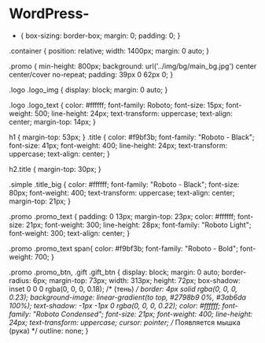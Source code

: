 # WordPress-



* {
    box-sizing: border-box;
    margin: 0;
    padding: 0;
}

.container {
    position: relative;
    width: 1400px;
    margin: 0 auto;
}

.promo {
    min-height: 800px;
    background: url('../img/bg/main_bg.jpg') center center/cover no-repeat;
    padding: 39px 0 62px 0;
}

.logo .logo_img {
    display: block;
    margin: 0 auto;
}

.logo .logo_text {
    color: #ffffff;
    font-family: Roboto;
    font-size: 15px;
    font-weight: 500;
    line-height: 24px;
    text-transform: uppercase;
    text-align: center;
    margin-top: 14px;
}

h1 {
    margin-top: 53px;
}
.title {
    color: #f9bf3b;
    font-family: "Roboto - Black";
    font-size: 41px;
    font-weight: 400;
    line-height: 24px;
    text-transform: uppercase;
    text-align: center;
}

h2.title {
    margin-top: 30px;
}

.simple .title_big {
    color: #ffffff;
    font-family: "Roboto - Black";
    font-size: 80px;
    font-weight: 400; 
    text-transform: uppercase;
    text-align: center;
    margin-top: 21px;
}

.promo .promo_text {
    padding: 0 13px;
    margin-top: 23px;
    color: #ffffff;
    font-size: 21px;
    font-weight: 300;
    line-height: 28px;
    font-family: "Roboto Light";
    font-weight: 300;
    text-align: center;
}

.promo .promo_text span{
    color: #f9bf3b;
    font-family: "Roboto - Bold";
    font-weight: 700;
}

.promo .promo_btn, .gift .gift_btn {
    display: block;
    margin: 0 auto;
    border-radius: 6px;
    margin-top: 73px;
    width: 313px;
    height: 72px;
    box-shadow: inset 0 0 0 rgba(0, 0, 0, 0.18); /* (тень) */
    border: 4px solid rgba(0, 0, 0, 0.23);
    background-image: linear-gradient(to top, #2798b9 0%, #3ab6da 100%);
    text-shadow: -1px -1px 0 rgba(0, 0, 0, 0.22);
    color: #ffffff;
    font-family: "Roboto Condensed";
    font-size: 21px;
    font-weight: 400;
    line-height: 24px;
    text-transform: uppercase;
    cursor: pointer; /* Появляется мышка (рука) */
    outline: none;
}
